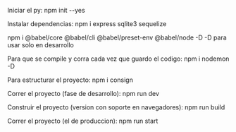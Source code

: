 Iniciar el py:
npm init --yes

Instalar dependencias:
npm i express sqlite3 sequelize


npm i @babel/core @babel/cli @babel/preset-env @babel/node -D
-D para usar solo en desarrollo

Para que se compile y corra cada vez que guardo el codigo:
npm i nodemon -D

Para estructurar el proyecto:
npm i consign

Correr el proyecto (fase de desarrollo):
npm run dev


Construir el proyecto (version con soporte en navegadores):
npm run build


Correr el proyecto (el de produccion):
npm run start
